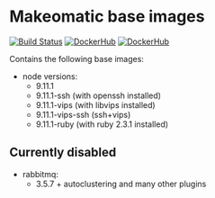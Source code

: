 # Makeomatic base images

[![Build Status](https://travis-ci.org/makeomatic/alpine-node.svg?branch=master)](https://travis-ci.org/makeomatic/alpine-node)
[![DockerHub](https://img.shields.io/badge/docker-available-blue.svg)](https://hub.docker.com/r/makeomatic/node)
[![DockerHub](https://img.shields.io/docker/pulls/makeomatic/node.svg)](https://hub.docker.com/r/makeomatic/node)

Contains the following base images:

* node versions:
  - 9.11.1
  - 9.11.1-ssh (with openssh installed)
  - 9.11.1-vips (with libvips installed)
  - 9.11.1-vips-ssh (ssh+vips)
  - 9.11.1-ruby (with ruby 2.3.1 installed)

## Currently disabled

* rabbitmq:
  - 3.5.7 + autoclustering and many other plugins
